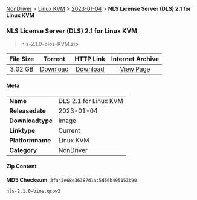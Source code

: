 
[NonDriver](/README.md)  >  [Linux KVM](/index/NonDriver/Linux_KVM.md)  >  [2023-01-04](/index/NonDriver/Linux_KVM/2023-01-04.md)  >  **NLS License Server (DLS) 2.1 for Linux KVM**


###    NLS License Server (DLS) 2.1 for Linux KVM

> nls-2.1.0-bios-KVM.zip   


| **File Size** | **Torrent**  | **HTTP Link** | **Internet Archive** |
|:-------------:|:------------:|:-------------:|:--------------------:|
| 3.02 GB |  [Download](https://archive.org/download/nvgpu_nls-2.1.0-bios-KVM.zip/nvgpu_nls-2.1.0-bios-KVM.zip_archive.torrent)       | [Download](https://archive.org/compress/nvgpu_nls-2.1.0-bios-KVM.zip) | [View Page](https://archive.org/details/nvgpu_nls-2.1.0-bios-KVM.zip)       |

#### Meta

<table>
<tr><td><strong>Name</strong></td><td>DLS 2.1 for Linux KVM</td></tr>
<tr><td><strong>Releasedate</strong></td><td>2023-01-04</td></tr>
<tr><td><strong>Downloadtype</strong></td><td>Image</td></tr>
<tr><td><strong>Linktype</strong></td><td>Current</td></tr>
<tr><td><strong>Platformname</strong></td><td>Linux KVM</td></tr>
<tr><td><strong>Category</strong></td><td>NonDriver</td></tr>
</table>

#### Zip Content

**MD5 Checksum**: `3fa45e68e36387d1ac5d56b495153b90`

```text
nls-2.1.0-bios.qcow2
```